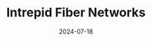 ---  
layout: startup_page  
title: "Intrepid Fiber Networks"  
id: "intrepidfiber.com"  
permalink: "/intrepidfibernetworksintrepidfiber.com07182024/"  
website: "https://www.intrepidfiber.com/"  
funding_round: "Debt"  
funding_amount: "$290M"  
investors: "Brookfield, Société Générale"  
about: "Intrepid Fiber Networks is a fiber-to-the-premises provider focused on delivering wholesale open access fiber broadband service. Their mission is to bring world-class fiber networks to communities across the United States, providing symmetrical gigabit speeds and giving customers more choices for internet service providers. They are championing a wholesale open access model to increase broadband access."  
markets: "Telecommunications"  
hq: "Broomfield, Colorado, United States"  
founded_year: "2022"  
linkedin: "https://www.linkedin.com/company/intrepid-fiber-networks"  
twitter: "https://twitter.com/intrepidfiber"  
instagram: ""  
facebook: "https://www.facebook.com/people/Intrepid-Fiber-Networks/100083179509500"  
crunchbase: "https://www.crunchbase.com/organization/intrepid-fiber-networks"  
pitchbook: ""  

date_display: "18-Jul-2024"  
date: "2024-07-18"

# SEO Optimization  
meta_title: "Intrepid Fiber Networks - Debt Funding ($290M)"  
meta_description: "Intrepid Fiber Networks, Intrepid Fiber Networks is a fiber-to-the-premises provider focused on delivering wholesale open access fiber broadband service. Their mission is to b..."  
meta_keywords: "Intrepid Fiber Networks, Telecommunications, Debt funding"  
canonical_url: "https://startup.projectstartups.com/intrepidfibernetworksintrepidfiber.com07182024/"  
---